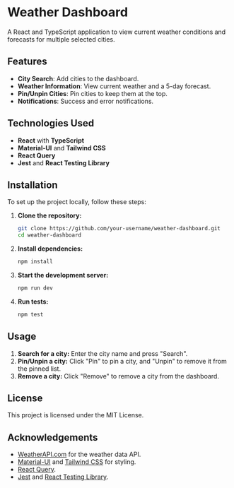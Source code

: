 # Weather Dashboard

A React and TypeScript application to view current weather conditions and forecasts for multiple selected cities.

## Features

- **City Search**: Add cities to the dashboard.
- **Weather Information**: View current weather and a 5-day forecast.
- **Pin/Unpin Cities**: Pin cities to keep them at the top.
- **Notifications**: Success and error notifications.

## Technologies Used

- **React** with **TypeScript**
- **Material-UI** and **Tailwind CSS**
- **React Query**
- **Jest** and **React Testing Library**

## Installation

To set up the project locally, follow these steps:

1. **Clone the repository:**

   ```bash
   git clone https://github.com/your-username/weather-dashboard.git
   cd weather-dashboard
   ```

2. **Install dependencies:**

   ```bash
   npm install
   ```

3. **Start the development server:**

   ```bash
   npm run dev
   ```

4. **Run tests:**

   ```bash
   npm test
   ```

## Usage

1. **Search for a city:** Enter the city name and press "Search".
2. **Pin/Unpin a city:** Click "Pin" to pin a city, and "Unpin" to remove it from the pinned list.
3. **Remove a city:** Click "Remove" to remove a city from the dashboard.

## License

This project is licensed under the MIT License.

## Acknowledgements

- [WeatherAPI.com](https://www.weatherapi.com/) for the weather data API.
- [Material-UI](https://material-ui.com/) and [Tailwind CSS](https://tailwindcss.com/) for styling.
- [React Query](https://react-query.tanstack.com/).
- [Jest](https://jestjs.io/) and [React Testing Library](https://testing-library.com/docs/react-testing-library/intro/).

